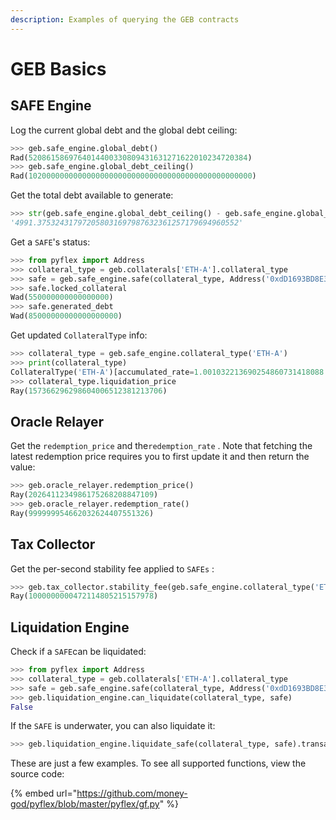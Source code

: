 ```yaml
---
description: Examples of querying the GEB contracts
---
```


# GEB Basics

## SAFE Engine

Log the current global debt and the global debt ceiling:

```python
>>> geb.safe_engine.global_debt()
Rad(5208615869764014400330809431631271622010234720384)
>>> geb.safe_engine.global_debt_ceiling()
Rad(10200000000000000000000000000000000000000000000000)
```

Get the total debt available to generate:

```python
>>> str(geb.safe_engine.global_debt_ceiling() - geb.safe_engine.global_debt())
'4991.375324317972058031697987632361257179694960552'
```

Get a `SAFE`'s status:

```python
>>> from pyflex import Address
>>> collateral_type = geb.collaterals['ETH-A'].collateral_type
>>> safe = geb.safe_engine.safe(collateral_type, Address('0xdD1693BD8E307eCfDbe51D246562fc4109f871f8'))
>>> safe.locked_collateral
Wad(550000000000000000)
>>> safe.generated_debt
Wad(85000000000000000000)
```

Get updated `CollateralType` info:

```python
>>> collateral_type = geb.safe_engine.collateral_type('ETH-A')
>>> print(collateral_type)
CollateralType('ETH-A')[accumulated_rate=1.001032213690254860731418088 safe_collateral=0.000000000000000000 safe_debt=5203.253805869738490471 safety_price=157.366296298604006512381213706 liquidation_price=157.366296298604006512381213706 debt_ceiling=10200.000000000000000000000000000000000000000000000 debt_floor=85.000000000000000000000000000000000000000000000]
>>> collateral_type.liquidation_price
Ray(157366296298604006512381213706)
```

## Oracle Relayer

Get the `redemption_price` and the`redemption_rate` . Note that fetching the latest redemption price requires you to first update it and then return the value:

```python
>>> geb.oracle_relayer.redemption_price()
Ray(2026411234986175268208847109)
>>> geb.oracle_relayer.redemption_rate()
Ray(999999954662032624407551326)
```

## Tax Collector

Get the per-second stability fee applied to `SAFEs` :

```python
>>> geb.tax_collector.stability_fee(geb.safe_engine.collateral_type('ETH-A'))
Ray(1000000000472114805215157978)
```

## Liquidation Engine

Check if a `SAFE`can be liquidated:

```python
>>> from pyflex import Address
>>> collateral_type = geb.collaterals['ETH-A'].collateral_type
>>> safe = geb.safe_engine.safe(collateral_type, Address('0xdD1693BD8E307eCfDbe51D246562fc4109f871f8'))
>>> geb.liquidation_engine.can_liquidate(collateral_type, safe)
False
```

If the `SAFE` is underwater, you can also liquidate it:

```python
>>> geb.liquidation_engine.liquidate_safe(collateral_type, safe).transact()
```

These are just a few examples. To see all supported functions,  view the source code:

{% embed url="https://github.com/money-god/pyflex/blob/master/pyflex/gf.py" %}


